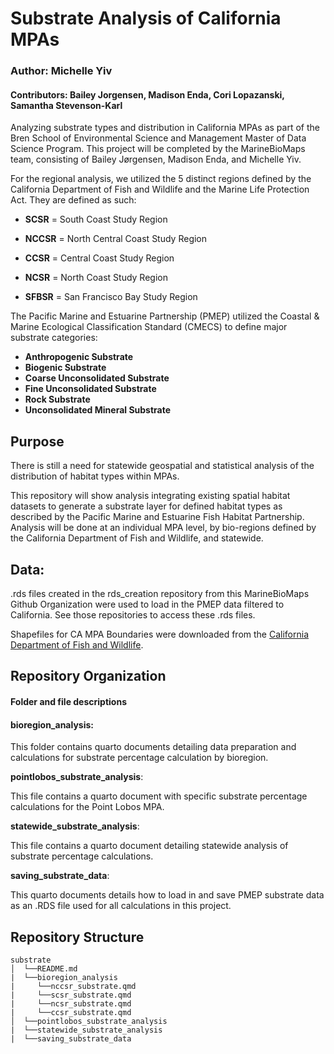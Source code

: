 # Substrate Analysis of California MPAs

### Author: Michelle Yiv

#### Contributors: Bailey Jorgensen, Madison Enda, Cori Lopazanski, Samantha Stevenson-Karl

Analyzing substrate types and distribution in California MPAs as part of the Bren School of Environmental Science and Management Master of Data Science Program. This project will be completed by the MarineBioMaps team, consisting of Bailey Jørgensen, Madison Enda, and Michelle Yiv.

For the regional analysis, we utilized the 5 distinct regions defined by the California Department of Fish and Wildlife and the Marine Life Protection Act. They are defined as such:

-   **SCSR** = South Coast Study Region

-   **NCCSR** = North Central Coast Study Region

-   **CCSR** = Central Coast Study Region

-   **NCSR** = North Coast Study Region

-   **SFBSR** = San Francisco Bay Study Region

The Pacific Marine and Estuarine Partnership (PMEP) utilized the Coastal & Marine Ecological Classification Standard (CMECS) to define major substrate categories:

-   **Anthropogenic Substrate**
-   **Biogenic Substrate**
-   **Coarse Unconsolidated Substrate**
-   **Fine Unconsolidated Substrate**
-   **Rock Substrate**
-   **Unconsolidated Mineral Substrate**

## Purpose

There is still a need for statewide geospatial and statistical analysis of the distribution of habitat types within MPAs.

This repository will show analysis integrating existing spatial habitat datasets to generate a substrate layer for defined habitat types as described by the Pacific Marine and Estuarine Fish Habitat Partnership. Analysis will be done at an individual MPA level, by bio-regions defined by the California Department of Fish and Wildlife, and statewide.

## Data:

.rds files created in the rds_creation repository from this MarineBioMaps Github Organization were used to load in the PMEP data filtered to California. See those repositories to access these .rds files.

Shapefiles for CA MPA Boundaries were downloaded from the [California Department of Fish and Wildlife](https://data.ca.gov/dataset/california-marine-protected-areas-ds582).

## Repository Organization

#### Folder and file descriptions

#### **bioregion_analysis:**

This folder contains quarto documents detailing data preparation and calculations for substrate percentage calculation by bioregion.

**pointlobos_substrate_analysis**:

This file contains a quarto document with specific substrate percentage calculations for the Point Lobos MPA.

**statewide_substrate_analysis**:

This file contains a quarto document detailing statewide analysis of substrate percentage calculations.

**saving_substrate_data**:

This quarto documents details how to load in and save PMEP substrate data as an .RDS file used for all calculations in this project.

## Repository Structure

    substrate
    │  └──README.md
    |  └──bioregion_analysis
    |     └──nccsr_substrate.qmd
    |     └──scsr_substrate.qmd
    |     └──ncsr_substrate.qmd
    |     └──ccsr_substrate.qmd
    │  └──pointlobos_substrate_analysis
    |  └──statewide_substrate_analysis
    |  └──saving_substrate_data
